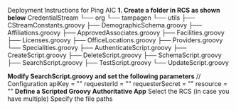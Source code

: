 Deployment Instructions for Ping AIC
**1. Create a folder in RCS as shown below**
CredentialStream
└── org
    └── tampagen
        └── utils
            ├── CStreamConstants.groovy
            ├── DemographicSchema.groovy
            ├── Affiliations.groovy
            ├── ApprovedAssociates.groovy
            ├── Facilities.groovy
            ├── Licenses.groovy
            ├── OfficeLocations.groovy
            ├── Providers.groovy
            └── Specialities.groovy
        ├── AuthenticateScript.groovy
        ├── CreateScript.groovy
        ├── DeleteScript.groovy
        ├── SchemaScript.groovy
        ├── SearchScript.groovy
        ├── TestScript.groovy
        └── UpdateScript.groovy

**Modify SearchScript.groovy and set the following parameters**
// Configuration
apiKey = "<API Key>"
requesterId = "<REQUESTER _ID>"
requesterSecret = "<SECRET>"
resource = "<RESOURCE>"
**Define a Scripted Groovy Authoritative App**
Select the RCS (in case you have multiple)
Specify the file paths
